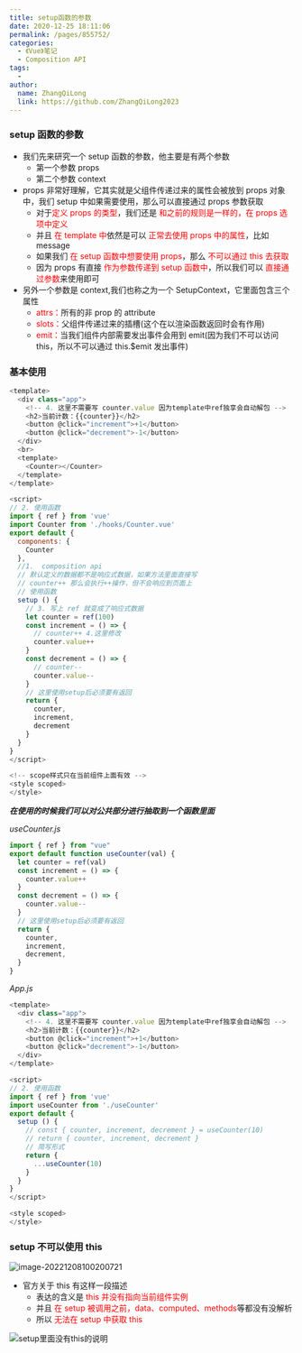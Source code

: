 ```yaml
---
title: setup函数的参数
date: 2020-12-25 18:11:06
permalink: /pages/855752/
categories:
  - 《Vue》笔记
  - Composition API
tags:
  -
author:
  name: ZhangQiLong
  link: https://github.com/ZhangQiLong2023
---
```


### setup 函数的参数

- 我们先来研究一个 setup 函数的参数，他主要是有两个参数
  - 第一个参数 props
  - 第二个参数 context
- props 非常好理解，它其实就是父组件传递过来的属性会被放到 props 对象中，我们 setup 中如果需要使用，那么可以直接通过 props 参数获取
  - 对于<font color="red">定义 props 的类型</font>，我们还是 <font color="red">和之前的规则是一样的，在 props 选项中定义</font>
  - 并且 <font color="red">在 template 中</font>依然是可以 <font color="red">正常去使用 props 中的属性</font>，比如 message
  - 如果我们 <font color="red">在 setup 函数中想要使用 props</font>，那么 <font color="red">不可以通过 this 去获取</font>
  - 因为 props 有直接 <font color="red">作为参数传递到 setup 函数中</font>，所以我们可以 <font color="red">直接通过参数</font>来使用即可
- 另外一个参数是 context,我们也称之为一个 SetupContext，它里面包含三个属性
  - <font color="red">attrs：</font>所有的非 prop 的 attribute
  - <font color="red">slots：</font>父组件传递过来的插槽(这个在以渲染函数返回时会有作用)
  - <font color="red">emit：</font>当我们组件内部需要发出事件会用到 emit(因为我们不可以访问 this，所以不可以通过 this.$emit 发出事件)

### 基本使用

```javascript
<template>
  <div class="app">
    <!-- 4. 这里不需要写 counter.value 因为template中ref独享会自动解包 -->
    <h2>当前计数：{{counter}}</h2>
    <button @click="increment">+1</button>
    <button @click="decrement">-1</button>
  </div>
  <br>
  <template>
    <Counter></Counter>
  </template>
</template>

<script>
// 2. 使用函数
import { ref } from 'vue'
import Counter from './hooks/Counter.vue'
export default {
  components: {
    Counter
  },
  //1.  composition api
  // 默认定义的数据都不是响应式数据，如果方法里面直接写
  // counter++ 那么会执行++操作，但不会响应到页面上
  // 使用函数
  setup () {
    // 3. 写上 ref 就变成了响应式数据
    let counter = ref(100)
    const increment = () => {
      // counter++ 4.这里修改
      counter.value++
    }
    const decrement = () => {
      // counter--
      counter.value--
    }
    // 这里使用setup后必须要有返回
    return {
      counter,
      increment,
      decrement
    }
  }
}
</script>

<!-- scope样式只在当前组件上面有效 -->
<style scoped>
</style>
```

**_在使用的时候我们可以对公共部分进行抽取到一个函数里面_**

_useCounter.js_

```javascript
import { ref } from "vue"
export default function useCounter(val) {
  let counter = ref(val)
  const increment = () => {
    counter.value++
  }
  const decrement = () => {
    counter.value--
  }
  // 这里使用setup后必须要有返回
  return {
    counter,
    increment,
    decrement,
  }
}
```

_App.js_

```javascript
<template>
  <div class="app">
    <!-- 4. 这里不需要写 counter.value 因为template中ref独享会自动解包 -->
    <h2>当前计数：{{counter}}</h2>
    <button @click="increment">+1</button>
    <button @click="decrement">-1</button>
  </div>
</template>

<script>
// 2. 使用函数
import { ref } from 'vue'
import useCounter from './useCounter'
export default {
  setup () {
    // const { counter, increment, decrement } = useCounter(10)
    // return { counter, increment, decrement }
    // 简写形式
    return {
      ...useCounter(10)
    }
  }
}
</script>

<style scoped>
</style>
```

### setup 不可以使用 this

![image-20221208100200721](http://www.zhangqilong.cn/img/qlBlog_images/Vue%E5%9F%BA%E7%A1%80/26_Composition%20API/01_setup%E5%87%BD%E6%95%B0%E7%9A%84%E5%8F%82%E6%95%B0.assets/image-20221208100200721.png)

- 官方关于 this 有这样一段描述
  - 表达的含义是 <font color="red">this 并没有指向当前组件实例</font>
  - 并且 <font color="red">在 setup 被调用之前，data、computed、methods</font>等都没有没解析
  - 所以 <font color="red">无法在 setup 中获取 this</font>

![setup里面没有this的说明](http://www.zhangqilong.cn/img/qlBlog_images/Vue%E5%9F%BA%E7%A1%80/26_Composition%20API/01_setup%E5%87%BD%E6%95%B0%E7%9A%84%E5%8F%82%E6%95%B0.assets/%E5%85%B3%E4%BA%8Esetup%E9%87%8C%E9%9D%A2%E6%B2%A1%E6%9C%89this%E7%9A%84%E8%AF%B4%E6%98%8E.png)
